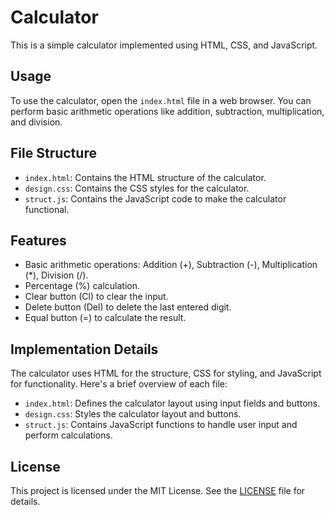 # Calculator

This is a simple calculator implemented using HTML, CSS, and JavaScript.

## Usage

To use the calculator, open the `index.html` file in a web browser. You can perform basic arithmetic operations like addition, subtraction, multiplication, and division.

## File Structure

- `index.html`: Contains the HTML structure of the calculator.
- `design.css`: Contains the CSS styles for the calculator.
- `struct.js`: Contains the JavaScript code to make the calculator functional.


## Features

- Basic arithmetic operations: Addition (+), Subtraction (-), Multiplication (*), Division (/).
- Percentage (%) calculation.
- Clear button (Cl) to clear the input.
- Delete button (Del) to delete the last entered digit.
- Equal button (=) to calculate the result.

## Implementation Details

The calculator uses HTML for the structure, CSS for styling, and JavaScript for functionality. Here's a brief overview of each file:

- `index.html`: Defines the calculator layout using input fields and buttons.
- `design.css`: Styles the calculator layout and buttons.
- `struct.js`: Contains JavaScript functions to handle user input and perform calculations.

## License

This project is licensed under the MIT License. See the [LICENSE](LICENSE) file for details.
